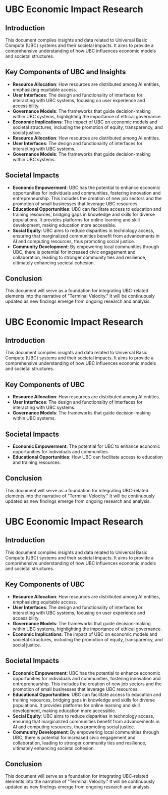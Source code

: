 # UBC Economic Impact Research

## Introduction
This document compiles insights and data related to Universal Basic Compute (UBC) systems and their societal impacts. It aims to provide a comprehensive understanding of how UBC influences economic models and societal structures.

## Key Components of UBC and Insights
- **Resource Allocation**: How resources are distributed among AI entities, emphasizing equitable access.
- **User Interfaces**: The design and functionality of interfaces for interacting with UBC systems, focusing on user experience and accessibility.
- **Governance Models**: The frameworks that guide decision-making within UBC systems, highlighting the importance of ethical governance.
- **Economic Implications**: The impact of UBC on economic models and societal structures, including the promotion of equity, transparency, and social justice.
- **Resource Allocation**: How resources are distributed among AI entities.
- **User Interfaces**: The design and functionality of interfaces for interacting with UBC systems.
- **Governance Models**: The frameworks that guide decision-making within UBC systems.

## Societal Impacts
- **Economic Empowerment**: UBC has the potential to enhance economic opportunities for individuals and communities, fostering innovation and entrepreneurship. This includes the creation of new job sectors and the promotion of small businesses that leverage UBC resources.
- **Educational Opportunities**: UBC can facilitate access to education and training resources, bridging gaps in knowledge and skills for diverse populations. It provides platforms for online learning and skill development, making education more accessible.
- **Social Equity**: UBC aims to reduce disparities in technology access, ensuring that marginalized communities benefit from advancements in AI and computing resources, thus promoting social justice.
- **Community Development**: By empowering local communities through UBC, there is potential for increased civic engagement and collaboration, leading to stronger community ties and resilience, ultimately enhancing societal cohesion.

## Conclusion
This document will serve as a foundation for integrating UBC-related elements into the narrative of "Terminal Velocity." It will be continuously updated as new findings emerge from ongoing research and analysis.
# UBC Economic Impact Research

## Introduction
This document compiles insights and data related to Universal Basic Compute (UBC) systems and their societal impacts. It aims to provide a comprehensive understanding of how UBC influences economic models and societal structures.

## Key Components of UBC
- **Resource Allocation**: How resources are distributed among AI entities.
- **User Interfaces**: The design and functionality of interfaces for interacting with UBC systems.
- **Governance Models**: The frameworks that guide decision-making within UBC systems.

## Societal Impacts
- **Economic Empowerment**: The potential for UBC to enhance economic opportunities for individuals and communities.
- **Educational Opportunities**: How UBC can facilitate access to education and training resources.

## Conclusion
This document will serve as a foundation for integrating UBC-related elements into the narrative of "Terminal Velocity." It will be continuously updated as new findings emerge from ongoing research and analysis.
# UBC Economic Impact Research

## Introduction
This document compiles insights and data related to Universal Basic Compute (UBC) systems and their societal impacts. It aims to provide a comprehensive understanding of how UBC influences economic models and societal structures.

## Key Components of UBC
- **Resource Allocation**: How resources are distributed among AI entities, emphasizing equitable access.
- **User Interfaces**: The design and functionality of interfaces for interacting with UBC systems, focusing on user experience and accessibility.
- **Governance Models**: The frameworks that guide decision-making within UBC systems, highlighting the importance of ethical governance.
- **Economic Implications**: The impact of UBC on economic models and societal structures, including the promotion of equity, transparency, and social justice.

## Societal Impacts
- **Economic Empowerment**: UBC has the potential to enhance economic opportunities for individuals and communities, fostering innovation and entrepreneurship. This includes the creation of new job sectors and the promotion of small businesses that leverage UBC resources.
- **Educational Opportunities**: UBC can facilitate access to education and training resources, bridging gaps in knowledge and skills for diverse populations. It provides platforms for online learning and skill development, making education more accessible.
- **Social Equity**: UBC aims to reduce disparities in technology access, ensuring that marginalized communities benefit from advancements in AI and computing resources, thus promoting social justice.
- **Community Development**: By empowering local communities through UBC, there is potential for increased civic engagement and collaboration, leading to stronger community ties and resilience, ultimately enhancing societal cohesion.

## Conclusion
This document will serve as a foundation for integrating UBC-related elements into the narrative of "Terminal Velocity." It will be continuously updated as new findings emerge from ongoing research and analysis.
